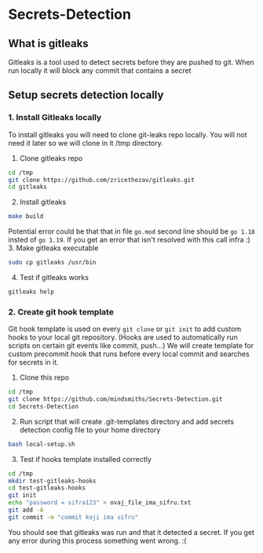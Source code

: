 # Secrets-Detection

## What is gitleaks
Gitleaks is a tool used to detect secrets before they are pushed to git. 
When run locally it will block any commit that contains a secret

## Setup secrets detection locally

### 1. Install Gitleaks locally
To install gitleaks you will need to clone git-leaks repo locally.  You will not need it later so we will clone in it /tmp directory.
1. Clone gitleaks repo
```bash
cd /tmp
git clone https://github.com/zricethezav/gitleaks.git
cd gitleaks
```
2. Install gitleaks
```bash
make build
```
Potential error could be that that in file `go.mod` second line should be `go 1.18` insted of `go 1.19`.
If you get an error that isn't resolved with this call infra :)
3. Make gitleaks executable
```bash
sudo cp gitleaks /usr/bin
```

4. Test if gitleaks works
```bash
gitleaks help
```
### 2. Create git hook template
Git hook template is used on every `git clone` or `git init` to add custom hooks to your local git repository. (Hooks are used to automatically run scripts on certain git events like commit, push...) 
We will create template for custom precommit hook that runs before every local commit and searches for secrets in it.

1. Clone this repo
```bash
cd /tmp
git clone https://github.com/mindsmiths/Secrets-Detection.git
cd Secrets-Detection
```
2. Run script that will create .git-templates directory and add secrets detection config file to your home directory
```bash
bash local-setup.sh
```
3. Test if hooks template installed correctly
```bash
cd /tmp
mkdir test-gitleaks-hooks
cd test-gitleaks-hooks
git init
echo "password = sifra123" > ovaj_file_ima_sifru.txt
git add -A 
git commit -m "commit koji ima sifru"
```
You should see that gitleaks was run and that it detected a secret. 
If you get any error during this process something went wrong. :(